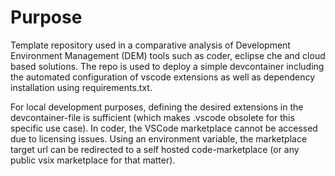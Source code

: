 # Purpose

Template repository used in a comparative analysis of Development Environment Management (DEM) tools such as coder, eclipse che and cloud based solutions. The repo is used to deploy a simple devcontainer including the automated configuration of vscode extensions as well as dependency installation using requirements.txt.  

For local development purposes, defining the desired extensions in the devcontainer-file is sufficient (which makes .vscode obsolete for this specific use case). In coder, the VSCode marketplace cannot be accessed due to licensing issues. Using an environment variable, the marketplace target url can be redirected to a self hosted code-marketplace (or any public vsix marketplace for that matter).  
